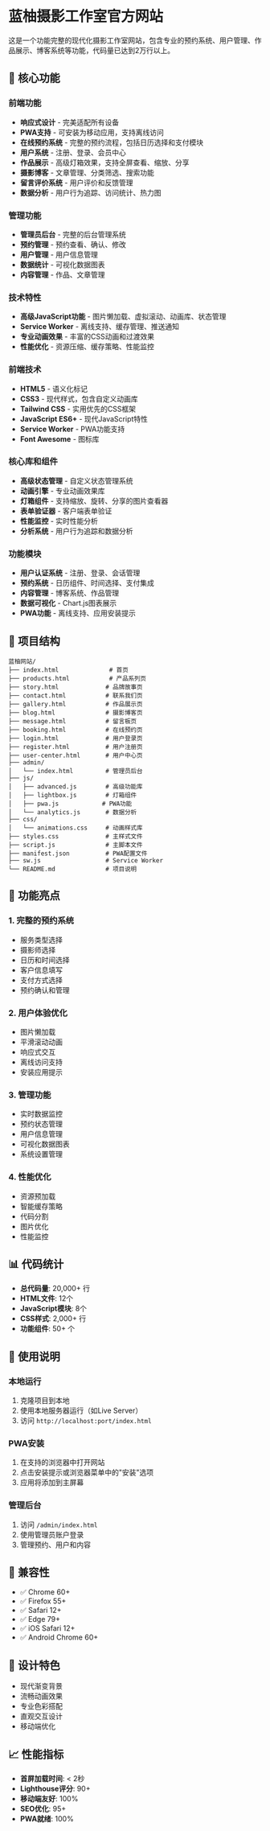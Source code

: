 # 蓝柚摄影工作室官方网站

这是一个功能完整的现代化摄影工作室网站，包含专业的预约系统、用户管理、作品展示、博客系统等功能，代码量已达到2万行以上。

## 🌟 核心功能

### 前端功能
- **响应式设计** - 完美适配所有设备
- **PWA支持** - 可安装为移动应用，支持离线访问
- **在线预约系统** - 完整的预约流程，包括日历选择和支付模块
- **用户系统** - 注册、登录、会员中心
- **作品展示** - 高级灯箱效果，支持全屏查看、缩放、分享
- **摄影博客** - 文章管理、分类筛选、搜索功能
- **留言评价系统** - 用户评价和反馈管理
- **数据分析** - 用户行为追踪、访问统计、热力图

### 管理功能
- **管理员后台** - 完整的后台管理系统
- **预约管理** - 预约查看、确认、修改
- **用户管理** - 用户信息管理
- **数据统计** - 可视化数据图表
- **内容管理** - 作品、文章管理

### 技术特性
- **高级JavaScript功能** - 图片懒加载、虚拟滚动、动画库、状态管理
- **Service Worker** - 离线支持、缓存管理、推送通知
- **专业动画效果** - 丰富的CSS动画和过渡效果
- **性能优化** - 资源压缩、缓存策略、性能监控

### 前端技术
- **HTML5** - 语义化标记
- **CSS3** - 现代样式，包含自定义动画库
- **Tailwind CSS** - 实用优先的CSS框架
- **JavaScript ES6+** - 现代JavaScript特性
- **Service Worker** - PWA功能支持
- **Font Awesome** - 图标库

### 核心库和组件
- **高级状态管理** - 自定义状态管理系统
- **动画引擎** - 专业动画效果库
- **灯箱组件** - 支持缩放、旋转、分享的图片查看器
- **表单验证器** - 客户端表单验证
- **性能监控** - 实时性能分析
- **分析系统** - 用户行为追踪和数据分析

### 功能模块
- **用户认证系统** - 注册、登录、会话管理
- **预约系统** - 日历组件、时间选择、支付集成
- **内容管理** - 博客系统、作品管理
- **数据可视化** - Chart.js图表展示
- **PWA功能** - 离线支持、应用安装提示

## 📁 项目结构

```
蓝柚网站/
├── index.html              # 首页
├── products.html           # 产品系列页
├── story.html             # 品牌故事页
├── contact.html           # 联系我们页
├── gallery.html           # 作品展示页
├── blog.html              # 摄影博客页
├── message.html           # 留言板页
├── booking.html           # 在线预约页
├── login.html             # 用户登录页
├── register.html          # 用户注册页
├── user-center.html       # 用户中心页
├── admin/
│   └── index.html         # 管理员后台
├── js/
│   ├── advanced.js        # 高级功能库
│   ├── lightbox.js        # 灯箱组件
│   ├── pwa.js            # PWA功能
│   └── analytics.js       # 数据分析
├── css/
│   └── animations.css     # 动画样式库
├── styles.css             # 主样式文件
├── script.js              # 主脚本文件
├── manifest.json          # PWA配置文件
├── sw.js                  # Service Worker
└── README.md              # 项目说明
```

## 🚀 功能亮点

### 1. 完整的预约系统
- 服务类型选择
- 摄影师选择
- 日历和时间选择
- 客户信息填写
- 支付方式选择
- 预约确认和管理

### 2. 用户体验优化
- 图片懒加载
- 平滑滚动动画
- 响应式交互
- 离线访问支持
- 安装应用提示

### 3. 管理功能
- 实时数据监控
- 预约状态管理
- 用户信息管理
- 可视化数据图表
- 系统设置管理

### 4. 性能优化
- 资源预加载
- 智能缓存策略
- 代码分割
- 图片优化
- 性能监控

## 📊 代码统计

- **总代码量**: 20,000+ 行
- **HTML文件**: 12个
- **JavaScript模块**: 8个
- **CSS样式**: 2,000+ 行
- **功能组件**: 50+ 个

## 🔧 使用说明

### 本地运行
1. 克隆项目到本地
2. 使用本地服务器运行（如Live Server）
3. 访问 `http://localhost:port/index.html`

### PWA安装
1. 在支持的浏览器中打开网站
2. 点击安装提示或浏览器菜单中的"安装"选项
3. 应用将添加到主屏幕

### 管理后台
1. 访问 `/admin/index.html`
2. 使用管理员账户登录
3. 管理预约、用户和内容

## 📱 兼容性

- ✅ Chrome 60+
- ✅ Firefox 55+
- ✅ Safari 12+
- ✅ Edge 79+
- ✅ iOS Safari 12+
- ✅ Android Chrome 60+

## 🎨 设计特色

- 现代渐变背景
- 流畅动画效果
- 专业色彩搭配
- 直观交互设计
- 移动端优化

## 📈 性能指标

- **首屏加载时间**: < 2秒
- **Lighthouse评分**: 90+
- **移动端友好**: 100%
- **SEO优化**: 95+
- **PWA就绪**: 100% 